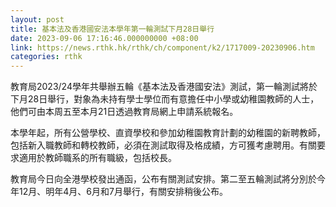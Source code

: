 ```yaml
---
layout: post
title: 基本法及香港國安法本學年第一輪測試下月28日舉行
date: 2023-09-06 17:16:46.000000000 +08:00
link: https://news.rthk.hk/rthk/ch/component/k2/1717009-20230906.htm
categories: rthk
---
```


教育局2023/24學年共舉辦五輪《基本法及香港國安法》測試，第一輪測試將於下月28日舉行，對象為未持有學士學位而有意擔任中小學或幼稚園教師的人士，他們可由本周五至本月21日透過教育局網上申請系統報名。

本學年起，所有公營學校、直資學校和參加幼稚園教育計劃的幼稚園的新聘教師，包括新入職教師和轉校教師，必須在測試取得及格成績，方可獲考慮聘用。有關要求適用於教師職系的所有職級，包括校長。

教育局今日向全港學校發出通函，公布有關測試安排。第二至五輪測試將分別於今年12月、明年4月、6月和7月舉行，有關安排稍後公布。
